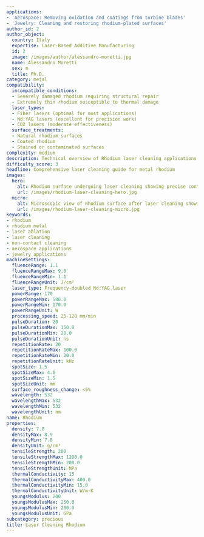 ```yaml
---
applications:
- 'Aerospace: Removing oxidation and coatings from turbine blades'
- 'Jewelry: Cleaning and restoring rhodium-plated surfaces'
author_id: 2
author_object:
  country: Italy
  expertise: Laser-Based Additive Manufacturing
  id: 2
  image: /images/author/alessandro-moretti.jpg
  name: Alessandro Moretti
  sex: m
  title: Ph.D.
category: metal
compatibility:
  incompatible_conditions:
  - Severely damaged rhodium requiring structural repair
  - Extremely thin rhodium susceptible to thermal damage
  laser_types:
  - Fiber lasers (optimal for most applications)
  - Nd:YAG lasers (excellent for precision work)
  - CO2 lasers (moderate effectiveness)
  surface_treatments:
  - Natural rhodium surfaces
  - Coated rhodium
  - Stained or contaminated surfaces
complexity: medium
description: Technical overview of Rhodium laser cleaning applications and parameters
difficulty_score: 3
headline: Comprehensive laser cleaning guide for metal rhodium
images:
  hero:
    alt: Rhodium surface undergoing laser cleaning showing precise contamination removal
    url: /images/rhodium-laser-cleaning-hero.jpg
  micro:
    alt: Microscopic view of Rhodium surface after laser cleaning showing detailed surface structure
    url: /images/rhodium-laser-cleaning-micro.jpg
keywords:
- rhodium
- rhodium metal
- laser ablation
- laser cleaning
- non-contact cleaning
- aerospace applications
- jewelry applications
machineSettings:
  fluenceRange: 1.1
  fluenceRangeMax: 9.0
  fluenceRangeMin: 1.1
  fluenceRangeUnit: J/cm²
  laser_type: Frequency-doubled Nd:YAG laser
  powerRange: 170
  powerRangeMax: 580.0
  powerRangeMin: 170.0
  powerRangeUnit: W
  processing_speed: 25-120 mm/min
  pulseDuration: 20
  pulseDurationMax: 150.0
  pulseDurationMin: 20.0
  pulseDurationUnit: ns
  repetitionRate: 20
  repetitionRateMax: 100.0
  repetitionRateMin: 20.0
  repetitionRateUnit: kHz
  spotSize: 1.5
  spotSizeMax: 4.0
  spotSizeMin: 1.5
  spotSizeUnit: mm
  surface_roughness_change: <5%
  wavelength: 532
  wavelengthMax: 532
  wavelengthMin: 532
  wavelengthUnit: nm
name: Rhodium
properties:
  density: 7.8
  densityMax: 8.9
  densityMin: 7.8
  densityUnit: g/cm³
  tensileStrength: 200
  tensileStrengthMax: 1200.0
  tensileStrengthMin: 200.0
  tensileStrengthUnit: MPa
  thermalConductivity: 15
  thermalConductivityMax: 400.0
  thermalConductivityMin: 15.0
  thermalConductivityUnit: W/m·K
  youngsModulus: 200
  youngsModulusMax: 250.0
  youngsModulusMin: 200.0
  youngsModulusUnit: GPa
subcategory: precious
title: Laser Cleaning Rhodium
---
```

